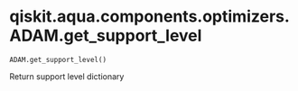 # qiskit.aqua.components.optimizers.ADAM.get\_support\_level

`ADAM.get_support_level()`

Return support level dictionary
